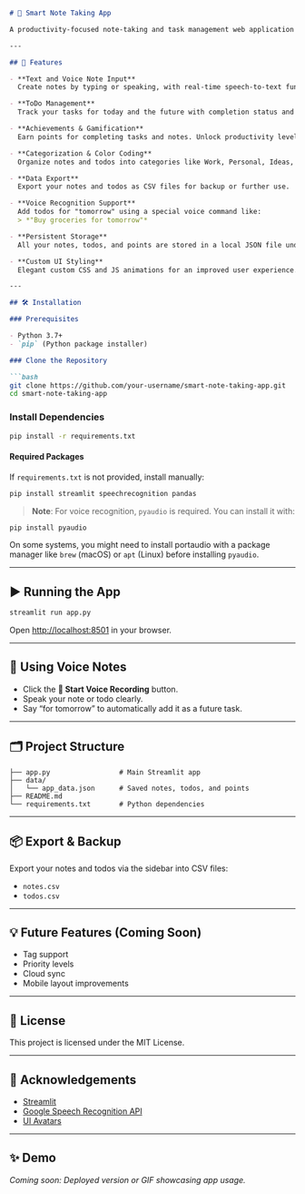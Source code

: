 
````markdown
# 📝 Smart Note Taking App

A productivity-focused note-taking and task management web application built with [Streamlit](https://streamlit.io/). This app enables users to capture ideas through text or voice, manage daily and future to-dos, and earn achievement points as they stay productive.

---

## 🚀 Features

- **Text and Voice Note Input**  
  Create notes by typing or speaking, with real-time speech-to-text functionality.

- **ToDo Management**  
  Track your tasks for today and the future with completion status and category tagging.

- **Achievements & Gamification**  
  Earn points for completing tasks and notes. Unlock productivity levels like 🎯 Goal Getter, 📈 Productivity Master, and 🌟 Note-Taking Pro.

- **Categorization & Color Coding**  
  Organize notes and todos into categories like Work, Personal, Ideas, and Urgent with intuitive color labels.

- **Data Export**  
  Export your notes and todos as CSV files for backup or further use.

- **Voice Recognition Support**  
  Add todos for "tomorrow" using a special voice command like:
  > *"Buy groceries for tomorrow"*

- **Persistent Storage**  
  All your notes, todos, and points are stored in a local JSON file under the `data/` directory.

- **Custom UI Styling**  
  Elegant custom CSS and JS animations for an improved user experience.

---

## 🛠️ Installation

### Prerequisites

- Python 3.7+
- `pip` (Python package installer)

### Clone the Repository

```bash
git clone https://github.com/your-username/smart-note-taking-app.git
cd smart-note-taking-app
````

### Install Dependencies

```bash
pip install -r requirements.txt
```

#### Required Packages

If `requirements.txt` is not provided, install manually:

```bash
pip install streamlit speechrecognition pandas
```

> **Note**: For voice recognition, `pyaudio` is required. You can install it with:

```bash
pip install pyaudio
```

On some systems, you might need to install portaudio with a package manager like `brew` (macOS) or `apt` (Linux) before installing `pyaudio`.

---

## ▶️ Running the App

```bash
streamlit run app.py
```

Open [http://localhost:8501](http://localhost:8501) in your browser.

---

## 🎤 Using Voice Notes

* Click the **🎤 Start Voice Recording** button.
* Speak your note or todo clearly.
* Say “for tomorrow” to automatically add it as a future task.

---

## 🗂 Project Structure

```
├── app.py                 # Main Streamlit app
├── data/
│   └── app_data.json      # Saved notes, todos, and points
├── README.md
└── requirements.txt       # Python dependencies
```

---

## 📦 Export & Backup

Export your notes and todos via the sidebar into CSV files:

* `notes.csv`
* `todos.csv`

---

## 💡 Future Features (Coming Soon)

* Tag support
* Priority levels
* Cloud sync
* Mobile layout improvements

---

## 📄 License

This project is licensed under the MIT License.

---

## 🙌 Acknowledgements

* [Streamlit](https://streamlit.io/)
* [Google Speech Recognition API](https://pypi.org/project/SpeechRecognition/)
* [UI Avatars](https://ui-avatars.com/)

---

## ✨ Demo

*Coming soon: Deployed version or GIF showcasing app usage.*

```
